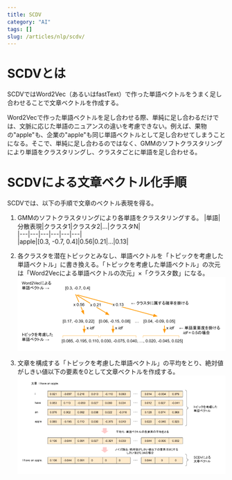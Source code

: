 ```yaml
---
title: SCDV
category: "AI"
tags: []
slug: /articles/nlp/scdv/
---
```



# SCDVとは
SCDVではWord2Vec（あるいはfastText）で作った単語ベクトルをうまく足し合わせることで文章ベクトルを作成する。

Word2Vecで作った単語ベクトルを足し合わせる際、単純に足し合わるだけでは、文脈に応じた単語のニュアンスの違いを考慮できない。例えば、果物の"apple"も、企業の"apple"も同じ単語ベクトルとして足し合わせてしまうことになる。そこで、単純に足し合わるのではなく、GMMのソフトクラスタリングにより単語をクラスタリングし、クラスタごとに単語を足し合わせる。

# SCDVによる文章ベクトル化手順
SCDVでは、以下の手順で文章のベクトル表現を得る。

1. GMMのソフトクラスタリングにより各単語をクラスタリングする。
    |単語|分散表現|クラスタ1|クラスタ2|...|クラスタN|  
    |---|---|---|---|---|---|  
    |apple|[0.3, -0.7, 0.4]|0.56|0.21|...|0.13|
    
2. 各クラスタを潜在トピックとみなし、単語ベクトルを「トピックを考慮した単語ベクトル」に書き換える。「トピックを考慮した単語ベクトル」の次元は「Word2Vecによる単語ベクトルの次元」×「クラスタ数」になる。
![SCDV](./scdv-1.png)

3. 文章を構成する「トピックを考慮した単語ベクトル」の平均をとり、絶対値がしきい値以下の要素を0として文章ベクトルを作成する。
![SCDV](./scdv-2.png)

